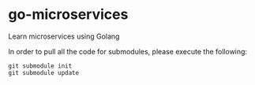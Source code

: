 # go-microservices
Learn microservices using Golang

In order to pull all the code for submodules, please execute the following:
```
git submodule init
git submodule update
```
